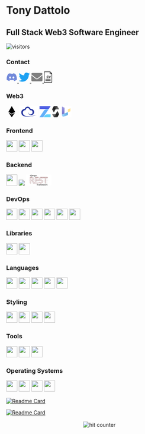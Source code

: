 <style type="text/css" rel="stylesheet">
.devicon {
  width: 30px;
  height: 30px;
}
.discord {
  color: #7289da !important;
}
</style>

# Tony Dattolo
## Full Stack Web3 Software Engineer

![visitors](https://visitor-badge.glitch.me/badge?page_id=tonydattolo.visitor-badge)

### Contact
<div>
  <a href="https://discord.com/users/tonyd#6604">
    <svg fill="#7289da" class="devicon discord" xmlns="http://www.w3.org/2000/svg" viewBox="0 0 640 512"><!--! Font Awesome Pro 6.0.0 by @fontawesome - https://fontawesome.com License - https://fontawesome.com/license (Commercial License) Copyright 2022 Fonticons, Inc. --><path d="M524.531,69.836a1.5,1.5,0,0,0-.764-.7A485.065,485.065,0,0,0,404.081,32.03a1.816,1.816,0,0,0-1.923.91,337.461,337.461,0,0,0-14.9,30.6,447.848,447.848,0,0,0-134.426,0,309.541,309.541,0,0,0-15.135-30.6,1.89,1.89,0,0,0-1.924-.91A483.689,483.689,0,0,0,116.085,69.137a1.712,1.712,0,0,0-.788.676C39.068,183.651,18.186,294.69,28.43,404.354a2.016,2.016,0,0,0,.765,1.375A487.666,487.666,0,0,0,176.02,479.918a1.9,1.9,0,0,0,2.063-.676A348.2,348.2,0,0,0,208.12,430.4a1.86,1.86,0,0,0-1.019-2.588,321.173,321.173,0,0,1-45.868-21.853,1.885,1.885,0,0,1-.185-3.126c3.082-2.309,6.166-4.711,9.109-7.137a1.819,1.819,0,0,1,1.9-.256c96.229,43.917,200.41,43.917,295.5,0a1.812,1.812,0,0,1,1.924.233c2.944,2.426,6.027,4.851,9.132,7.16a1.884,1.884,0,0,1-.162,3.126,301.407,301.407,0,0,1-45.89,21.83,1.875,1.875,0,0,0-1,2.611,391.055,391.055,0,0,0,30.014,48.815,1.864,1.864,0,0,0,2.063.7A486.048,486.048,0,0,0,610.7,405.729a1.882,1.882,0,0,0,.765-1.352C623.729,277.594,590.933,167.465,524.531,69.836ZM222.491,337.58c-28.972,0-52.844-26.587-52.844-59.239S193.056,219.1,222.491,219.1c29.665,0,53.306,26.82,52.843,59.239C275.334,310.993,251.924,337.58,222.491,337.58Zm195.38,0c-28.971,0-52.843-26.587-52.843-59.239S388.437,219.1,417.871,219.1c29.667,0,53.307,26.82,52.844,59.239C470.715,310.993,447.538,337.58,417.871,337.58Z"/></svg>
  </a>
  <a href="https://twitter.com/tonyddattolo">
    <svg fill="#1DA1F2" class="devicon" xmlns="http://www.w3.org/2000/svg" viewBox="0 0 512 512"><!-- Font Awesome Pro 5.15.4 by @fontawesome - https://fontawesome.com License - https://fontawesome.com/license (Commercial License) --><path d="M459.37 151.716c.325 4.548.325 9.097.325 13.645 0 138.72-105.583 298.558-298.558 298.558-59.452 0-114.68-17.219-161.137-47.106 8.447.974 16.568 1.299 25.34 1.299 49.055 0 94.213-16.568 130.274-44.832-46.132-.975-84.792-31.188-98.112-72.772 6.498.974 12.995 1.624 19.818 1.624 9.421 0 18.843-1.3 27.614-3.573-48.081-9.747-84.143-51.98-84.143-102.985v-1.299c13.969 7.797 30.214 12.67 47.431 13.319-28.264-18.843-46.781-51.005-46.781-87.391 0-19.492 5.197-37.36 14.294-52.954 51.655 63.675 129.3 105.258 216.365 109.807-1.624-7.797-2.599-15.918-2.599-24.04 0-57.828 46.782-104.934 104.934-104.934 30.213 0 57.502 12.67 76.67 33.137 23.715-4.548 46.456-13.32 66.599-25.34-7.798 24.366-24.366 44.833-46.132 57.827 21.117-2.273 41.584-8.122 60.426-16.243-14.292 20.791-32.161 39.308-52.628 54.253z"/></svg>
  </a>
  <a href="mailto:anthonydattolo@gmail.com">
    <svg fill="grey"class="devicon" xmlns="http://www.w3.org/2000/svg" viewBox="0 0 512 512"><!--! Font Awesome Pro 6.0.0 by @fontawesome - https://fontawesome.com License - https://fontawesome.com/license (Commercial License) Copyright 2022 Fonticons, Inc. --><path d="M256 352c-16.53 0-33.06-5.422-47.16-16.41L0 173.2V400C0 426.5 21.49 448 48 448h416c26.51 0 48-21.49 48-48V173.2l-208.8 162.5C289.1 346.6 272.5 352 256 352zM16.29 145.3l212.2 165.1c16.19 12.6 38.87 12.6 55.06 0l212.2-165.1C505.1 137.3 512 125 512 112C512 85.49 490.5 64 464 64h-416C21.49 64 0 85.49 0 112C0 125 6.01 137.3 16.29 145.3z"/></svg>
  </a>
  <a href="https://www.tonydattolo.com/resume/Resume%20of%20Tony%20Dattolo.pdf">
    <img class="devicon" style="width: auto; background-color: white;"src="./images/cv-logo.png">
  </a>

</div>

### Web3
<div>
  <svg class="devicon" xmlns="http://www.w3.org/2000/svg" viewBox="0 0 320 512"><!--! Font Awesome Pro 6.0.0 by @fontawesome - https://fontawesome.com License - https://fontawesome.com/license (Commercial License) Copyright 2022 Fonticons, Inc. --><path d="M311.9 260.8L160 353.6 8 260.8 160 0l151.9 260.8zM160 383.4L8 290.6 160 512l152-221.4-152 92.8z"/></svg>
  <img class="devicon" style="width: auto;" src="./devicons/ethersJS-logo.png" />
  <img class="devicon" src="./devicons/openzeppelin-logo-2909FE553F-seeklogo.com.png" />
  <img class="devicon" style="width: auto;" src="./devicons/solidity-logo.png" />
  <img class="devicon" src="./devicons/useDapp-logo.png" />

</div>


### Frontend
<div>
  <img class="devicon" src="https://cdn.jsdelivr.net/gh/devicons/devicon/icons/react/react-original.svg" />
  <img class="devicon" src="https://cdn.jsdelivr.net/gh/devicons/devicon/icons/nextjs/nextjs-original.svg" />
  <img class="devicon" src="https://cdn.jsdelivr.net/gh/devicons/devicon/icons/redux/redux-original.svg" />
</div>

### Backend
<div>
  <img class="devicon" src="https://cdn.jsdelivr.net/gh/devicons/devicon/icons/postgresql/postgresql-original.svg"/>
  <img class="devicon" style="width: auto;" src="https://cdn.jsdelivr.net/gh/devicons/devicon/icons/django/django-original.svg"/>
  <img class="devicon" style="width: auto;" src="./devicons/DRF-logo.png"/>
</div>

### DevOps
<div>
  <img class="devicon" src="https://cdn.jsdelivr.net/gh/devicons/devicon/icons/git/git-original.svg" />
  <img class="devicon" src="https://cdn.jsdelivr.net/gh/devicons/devicon/icons/docker/docker-original.svg" />
  <img class="devicon" src="https://cdn.jsdelivr.net/gh/devicons/devicon/icons/npm/npm-original-wordmark.svg" />
  <img class="devicon" src="https://cdn.jsdelivr.net/gh/devicons/devicon/icons/github/github-original.svg" />
  <img class="devicon" src="https://cdn.jsdelivr.net/gh/devicons/devicon/icons/heroku/heroku-plain.svg" />
  <img class="devicon" src="https://cdn.jsdelivr.net/gh/devicons/devicon/icons/jest/jest-plain.svg" />
</div>

### Libraries
<div>
  <img class="devicon" src="https://cdn.jsdelivr.net/gh/devicons/devicon/icons/pandas/pandas-original.svg" />
  <img class="devicon" src="https://cdn.jsdelivr.net/gh/devicons/devicon/icons/numpy/numpy-original.svg" />
</div>

### Languages
<div>
  <img class="devicon" src="https://cdn.jsdelivr.net/gh/devicons/devicon/icons/python/python-original.svg" />
  <img class="devicon" src="https://cdn.jsdelivr.net/gh/devicons/devicon/icons/javascript/javascript-original.svg" />
  <img class="devicon" src="https://cdn.jsdelivr.net/gh/devicons/devicon/icons/java/java-original.svg" />
  <img class="devicon" src="https://cdn.jsdelivr.net/gh/devicons/devicon/icons/swift/swift-original.svg" />
  <img class="devicon" src="https://cdn.jsdelivr.net/gh/devicons/devicon/icons/c/c-original.svg" />
</div>

### Styling
<div>
  <img class="devicon" src="https://cdn.jsdelivr.net/gh/devicons/devicon/icons/css3/css3-original-wordmark.svg" />
  <img class="devicon" src="https://cdn.jsdelivr.net/gh/devicons/devicon/icons/sass/sass-original.svg" />
  <img class="devicon" src="https://cdn.jsdelivr.net/gh/devicons/devicon/icons/css3/css3-original-wordmark.svg" />
  <img class="devicon" src="https://cdn.jsdelivr.net/gh/devicons/devicon/icons/bootstrap/bootstrap-original.svg" />
</div>

### Tools
<div>
  <img class="devicon" src="https://cdn.jsdelivr.net/gh/devicons/devicon/icons/slack/slack-original.svg" />
  <img class="devicon" src="https://cdn.jsdelivr.net/gh/devicons/devicon/icons/jira/jira-original.svg" />
  <img class="devicon" src="https://cdn.jsdelivr.net/gh/devicons/devicon/icons/xd/xd-plain.svg" />
</div>

### Operating Systems
<div>
  <img class="devicon" src="https://cdn.jsdelivr.net/gh/devicons/devicon/icons/ubuntu/ubuntu-plain.svg" />
  <img class="devicon" src="https://cdn.jsdelivr.net/gh/devicons/devicon/icons/bash/bash-original.svg" />
  <img class="devicon" src="https://cdn.jsdelivr.net/gh/devicons/devicon/icons/linux/linux-original.svg" />
  <img class="devicon" src="https://cdn.jsdelivr.net/gh/devicons/devicon/icons/windows8/windows8-original.svg" />
</div>



[![Readme Card](https://github-readme-stats.vercel.app/api/pin/?username=tonydattolo&repo=TwitterClone)](https://github.com/anuraghazra/github-readme-stats)

[![Readme Card](https://github-readme-stats.vercel.app/api/pin/?username=tonydattolo&repo=web3social)](https://github.com/anuraghazra/github-readme-stats)


<div align="center">
<p></p>
<img src="https://profile-counter.glitch.me/tonydattolo/count.svg" alt="hit counter" align="center">
</div>
